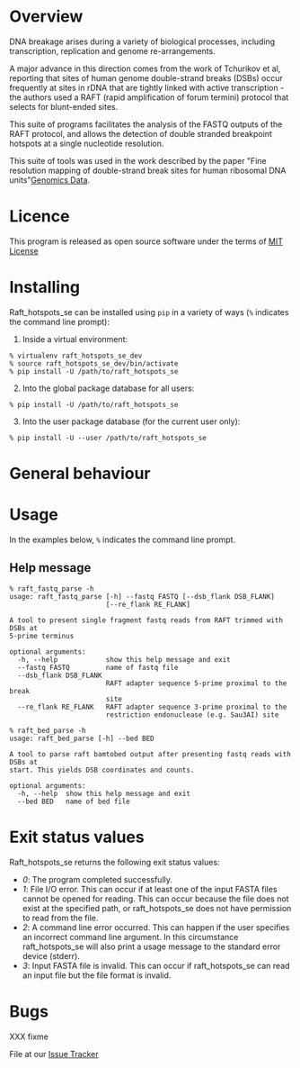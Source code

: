 # Overview 

DNA breakage arises during a variety of biological processes, including transcription, replication and genome re-arrangements. 

A major advance in this direction comes from the work of Tchurikov et al, reporting that sites of human genome double-strand breaks (DSBs) occur frequently at sites in rDNA that are tightly linked with active transcription - the authors used a RAFT (rapid amplification of forum termini) protocol that selects for blunt-ended sites.

This suite of programs facilitates the analysis of the FASTQ outputs of the RAFT protocol, and allows the detection of double stranded breakpoint hotspots at a single nucleotide resolution.

This suite of tools was used in the work described by the paper
"Fine resolution mapping of double-strand break sites for human ribosomal DNA units"[Genomics Data](http://www.sciencedirect.com/science/article/pii/S221359601630109X).

# Licence

This program is released as open source software under the terms of [MIT License](https://raw.githubusercontent.com/raft_hotspots_se-paper/raft_hotspots_se/master/LICENSE)

# Installing

Raft_hotspots_se can be installed using `pip` in a variety of ways (`%` indicates the command line prompt):

1. Inside a virtual environment: 
```
% virtualenv raft_hotspots_se_dev
% source raft_hotspots_se_dev/bin/activate
% pip install -U /path/to/raft_hotspots_se
```
2. Into the global package database for all users:
```
% pip install -U /path/to/raft_hotspots_se
```
3. Into the user package database (for the current user only):
```
% pip install -U --user /path/to/raft_hotspots_se
```

# General behaviour


# Usage 

In the examples below, `%` indicates the command line prompt.

## Help message

```
% raft_fastq_parse -h
usage: raft_fastq_parse [-h] --fastq FASTQ [--dsb_flank DSB_FLANK]
                        [--re_flank RE_FLANK]

A tool to present single fragment fastq reads from RAFT trimmed with DSBs at
5-prime terminus

optional arguments:
  -h, --help            show this help message and exit
  --fastq FASTQ         name of fastq file
  --dsb_flank DSB_FLANK
                        RAFT adapter sequence 5-prime proximal to the break
                        site
  --re_flank RE_FLANK   RAFT adapter sequence 3-prime proximal to the
                        restriction endonuclease (e.g. Sau3AI) site
```

```
% raft_bed_parse -h
usage: raft_bed_parse [-h] --bed BED

A tool to parse raft bamtobed output after presenting fastq reads with DSBs at
start. This yields DSB coordinates and counts.

optional arguments:
  -h, --help  show this help message and exit
  --bed BED   name of bed file

```

# Exit status values

Raft_hotspots_se returns the following exit status values:

* *0*: The program completed successfully.
* *1*: File I/O error. This can occur if at least one of the input FASTA files cannot be opened for reading. This can occur because the file does not exist at the specified path, or raft_hotspots_se does not have permission to read from the file. 
* *2*: A command line error occurred. This can happen if the user specifies an incorrect command line argument. In this circumstance raft_hotspots_se will also print a usage message to the standard error device (stderr).
* *3*: Input FASTA file is invalid. This can occur if raft_hotspots_se can read an input file but the file format is invalid. 


# Bugs

XXX fixme

File at our [Issue Tracker](https://github.com/raft_hotspots_se/raft_hotspots_se/issues)
